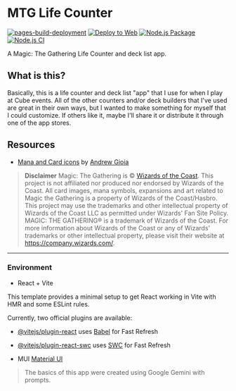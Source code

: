 # MTG Life Counter

[![pages-build-deployment](https://github.com/AdamJ/my-mtg-app/actions/workflows/pages/pages-build-deployment/badge.svg)](https://github.com/AdamJ/my-mtg-app/actions/workflows/pages/pages-build-deployment)
[![Deploy to Web](https://github.com/AdamJ/my-mtg-app/actions/workflows/.deploy.yml/badge.svg)](https://github.com/AdamJ/my-mtg-app/actions/workflows/.deploy.yml)
[![Node.js Package](https://github.com/AdamJ/my-mtg-app/actions/workflows/npm-publish-github-packages.yml/badge.svg)](https://github.com/AdamJ/my-mtg-app/actions/workflows/npm-publish-github-packages.yml)
[![Node.js CI](https://github.com/AdamJ/my-mtg-app/actions/workflows/node.js.yml/badge.svg)](https://github.com/AdamJ/my-mtg-app/actions/workflows/node.js.yml)

A Magic: The Gathering Life Counter and deck list app.

## What is this?

Basically, this is a life counter and deck list "app" that I use for when I play at Cube events. All of the other counters and/or deck builders that I've used are great in their own ways, but I wanted to make something for myself that I could customize. If others like it, maybe I'll share it or distribute it through one of the app stores.

## Resources

- [Mana and Card icons](https://mana.andrewgioia.com/icons.html) by [Andrew Gioia](https://andrewgioia.com)

> **Disclaimer** Magic: The Gathering is © [Wizards of the Coast](https://company.wizards.com/en). This project is not affiliated nor produced nor endorsed by Wizards of the Coast.
All card images, mana symbols, expansions and art related to Magic the Gathering is a property of Wizards of the Coast/Hasbro.
This project may use the trademarks and other intellectual property of Wizards of the Coast LLC as permitted under Wizards' Fan Site Policy. MAGIC: THE GATHERING® is a trademark of Wizards of the Coast. For more information about Wizards of the Coast or any of Wizards' trademarks or other intellectual property, please visit their website at https://company.wizards.com/.

---

### Environment

- React + Vite

This template provides a minimal setup to get React working in Vite with HMR and some ESLint rules.

Currently, two official plugins are available:

- [@vitejs/plugin-react](https://github.com/vitejs/vite-plugin-react/blob/main/packages/plugin-react/README.md) uses [Babel](https://babeljs.io/) for Fast Refresh
- [@vitejs/plugin-react-swc](https://github.com/vitejs/vite-plugin-react-swc) uses [SWC](https://swc.rs/) for Fast Refresh

- MUI [Material UI](https://mui.com/material-ui/all-components/)

> The basics of this app were created using Google Gemini with prompts.
